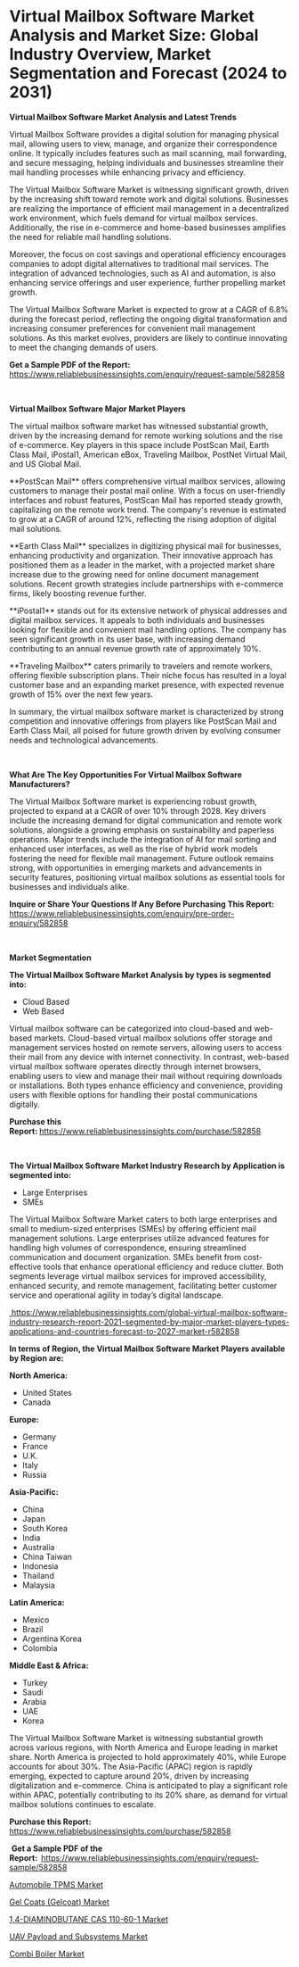 <p><h1>Virtual Mailbox Software Market Analysis and Market Size: Global Industry Overview, Market Segmentation and Forecast (2024 to 2031)</h1></p><p><strong>Virtual Mailbox Software Market Analysis and Latest Trends</strong></p>
<p><p>Virtual Mailbox Software provides a digital solution for managing physical mail, allowing users to view, manage, and organize their correspondence online. It typically includes features such as mail scanning, mail forwarding, and secure messaging, helping individuals and businesses streamline their mail handling processes while enhancing privacy and efficiency.</p><p>The Virtual Mailbox Software Market is witnessing significant growth, driven by the increasing shift toward remote work and digital solutions. Businesses are realizing the importance of efficient mail management in a decentralized work environment, which fuels demand for virtual mailbox services. Additionally, the rise in e-commerce and home-based businesses amplifies the need for reliable mail handling solutions.</p><p>Moreover, the focus on cost savings and operational efficiency encourages companies to adopt digital alternatives to traditional mail services. The integration of advanced technologies, such as AI and automation, is also enhancing service offerings and user experience, further propelling market growth.</p><p>The Virtual Mailbox Software Market is expected to grow at a CAGR of 6.8% during the forecast period, reflecting the ongoing digital transformation and increasing consumer preferences for convenient mail management solutions. As this market evolves, providers are likely to continue innovating to meet the changing demands of users.</p></p>
<p><strong>Get a Sample PDF of the Report:&nbsp;</strong> <a href="https://www.reliablebusinessinsights.com/enquiry/request-sample/582858?utm_campaign=63&utm_medium=2&utm_source=Github&utm_content=ia&utm_term=13102024&utm_id=virtual-mailbox-software">https://www.reliablebusinessinsights.com/enquiry/request-sample/582858</a></p>
<p>&nbsp;</p>
<p><strong>Virtual Mailbox Software Major Market Players</strong></p>
<p><p>The virtual mailbox software market has witnessed substantial growth, driven by the increasing demand for remote working solutions and the rise of e-commerce. Key players in this space include PostScan Mail, Earth Class Mail, iPostal1, American eBox, Traveling Mailbox, PostNet Virtual Mail, and US Global Mail.</p><p>**PostScan Mail** offers comprehensive virtual mailbox services, allowing customers to manage their postal mail online. With a focus on user-friendly interfaces and robust features, PostScan Mail has reported steady growth, capitalizing on the remote work trend. The company's revenue is estimated to grow at a CAGR of around 12%, reflecting the rising adoption of digital mail solutions.</p><p>**Earth Class Mail** specializes in digitizing physical mail for businesses, enhancing productivity and organization. Their innovative approach has positioned them as a leader in the market, with a projected market share increase due to the growing need for online document management solutions. Recent growth strategies include partnerships with e-commerce firms, likely boosting revenue further.</p><p>**iPostal1** stands out for its extensive network of physical addresses and digital mailbox services. It appeals to both individuals and businesses looking for flexible and convenient mail handling options. The company has seen significant growth in its user base, with increasing demand contributing to an annual revenue growth rate of approximately 10%. </p><p>**Traveling Mailbox** caters primarily to travelers and remote workers, offering flexible subscription plans. Their niche focus has resulted in a loyal customer base and an expanding market presence, with expected revenue growth of 15% over the next few years.</p><p>In summary, the virtual mailbox software market is characterized by strong competition and innovative offerings from players like PostScan Mail and Earth Class Mail, all poised for future growth driven by evolving consumer needs and technological advancements.</p></p>
<p>&nbsp;</p>
<p><strong>What Are The Key Opportunities For Virtual Mailbox Software Manufacturers?</strong></p>
<p><p>The Virtual Mailbox Software market is experiencing robust growth, projected to expand at a CAGR of over 10% through 2028. Key drivers include the increasing demand for digital communication and remote work solutions, alongside a growing emphasis on sustainability and paperless operations. Major trends include the integration of AI for mail sorting and enhanced user interfaces, as well as the rise of hybrid work models fostering the need for flexible mail management. Future outlook remains strong, with opportunities in emerging markets and advancements in security features, positioning virtual mailbox solutions as essential tools for businesses and individuals alike.</p></p>
<p><strong>Inquire or Share Your Questions If Any Before Purchasing This Report:</strong> <a href="https://www.reliablebusinessinsights.com/enquiry/pre-order-enquiry/582858?utm_campaign=63&utm_medium=2&utm_source=Github&utm_content=ia&utm_term=13102024&utm_id=virtual-mailbox-software">https://www.reliablebusinessinsights.com/enquiry/pre-order-enquiry/582858</a></p>
<p>&nbsp;</p>
<p><strong>Market Segmentation</strong></p>
<p><strong>The Virtual Mailbox Software Market Analysis by types is segmented into:</strong></p>
<p><ul><li>Cloud Based</li><li>Web Based</li></ul></p>
<p><p>Virtual mailbox software can be categorized into cloud-based and web-based markets. Cloud-based virtual mailbox solutions offer storage and management services hosted on remote servers, allowing users to access their mail from any device with internet connectivity. In contrast, web-based virtual mailbox software operates directly through internet browsers, enabling users to view and manage their mail without requiring downloads or installations. Both types enhance efficiency and convenience, providing users with flexible options for handling their postal communications digitally.</p></p>
<p><strong>Purchase this Report:&nbsp;</strong><a href="https://www.reliablebusinessinsights.com/purchase/582858?utm_campaign=63&utm_medium=2&utm_source=Github&utm_content=ia&utm_term=13102024&utm_id=virtual-mailbox-software">https://www.reliablebusinessinsights.com/purchase/582858</a></p>
<p>&nbsp;</p>
<p><strong>The Virtual Mailbox Software Market Industry Research by Application is segmented into:</strong></p>
<p><ul><li>Large Enterprises</li><li>SMEs</li></ul></p>
<p><p>The Virtual Mailbox Software Market caters to both large enterprises and small to medium-sized enterprises (SMEs) by offering efficient mail management solutions. Large enterprises utilize advanced features for handling high volumes of correspondence, ensuring streamlined communication and document organization. SMEs benefit from cost-effective tools that enhance operational efficiency and reduce clutter. Both segments leverage virtual mailbox services for improved accessibility, enhanced security, and remote management, facilitating better customer service and operational agility in today’s digital landscape.</p></p>
<p><a href="https://www.reliablebusinessinsights.com/global-virtual-mailbox-software-industry-research-report-2021-segmented-by-major-market-players-types-applications-and-countries-forecast-to-2027-market-r582858?utm_campaign=63&utm_medium=2&utm_source=Github&utm_content=ia&utm_term=13102024&utm_id=virtual-mailbox-software">&nbsp;https://www.reliablebusinessinsights.com/global-virtual-mailbox-software-industry-research-report-2021-segmented-by-major-market-players-types-applications-and-countries-forecast-to-2027-market-r582858</a></p>
<p><strong>In terms of Region, the Virtual Mailbox Software Market Players available by Region are:</strong></p>
<p>
    <p> <strong> North America: </strong>
        <ul>
            <li>United States</li>
            <li>Canada</li>
        </ul>
        </p> 
    <p> <strong> Europe: </strong>
        <ul>
            <li>Germany</li>
            <li>France</li>
            <li>U.K.</li>
            <li>Italy</li>
            <li>Russia</li>
        </ul>
        </p> 
    <p> <strong> Asia-Pacific: </strong>
        <ul>
            <li>China</li>
            <li>Japan</li>
            <li>South Korea</li>
            <li>India</li>
            <li>Australia</li>
            <li>China Taiwan</li>
            <li>Indonesia</li>
            <li>Thailand</li>
            <li>Malaysia</li>
        </ul>
        </p> 
    <p> <strong> Latin America: </strong>
        <ul>
            <li>Mexico</li>
            <li>Brazil</li>
            <li>Argentina Korea</li>
            <li>Colombia</li>
        </ul>
        </p> 
    <p> <strong> Middle East & Africa: </strong>
        <ul>
            <li>Turkey</li>
            <li>Saudi</li>
            <li>Arabia</li>
            <li>UAE</li>
            <li>Korea</li>
        </ul>
    </p>
    </p>
<p><p>The Virtual Mailbox Software Market is witnessing substantial growth across various regions, with North America and Europe leading in market share. North America is projected to hold approximately 40%, while Europe accounts for about 30%. The Asia-Pacific (APAC) region is rapidly emerging, expected to capture around 20%, driven by increasing digitalization and e-commerce. China is anticipated to play a significant role within APAC, potentially contributing to its 20% share, as demand for virtual mailbox solutions continues to escalate.</p></p>
<p><strong>Purchase this Report: </strong><a href="https://www.reliablebusinessinsights.com/purchase/582858?utm_campaign=63&utm_medium=2&utm_source=Github&utm_content=ia&utm_term=13102024&utm_id=virtual-mailbox-software">https://www.reliablebusinessinsights.com/purchase/582858</a></p>
<p>&nbsp;<strong>Get a Sample PDF of the Report:&nbsp;&nbsp;</strong><a href="https://www.reliablebusinessinsights.com/enquiry/request-sample/582858?utm_campaign=63&utm_medium=2&utm_source=Github&utm_content=ia&utm_term=13102024&utm_id=virtual-mailbox-software">https://www.reliablebusinessinsights.com/enquiry/request-sample/582858</a></p>
<p><strong></strong></p>
<p><p><a href="https://www.linkedin.com/pulse/automobile-tpms-market-opportunities-emerging-global-trends-8b3le?utm_campaign=63&utm_medium=2&utm_source=Github&utm_content=ia&utm_term=13102024&utm_id=virtual-mailbox-software">Automobile TPMS Market</a></p><p><a href="https://www.linkedin.com/pulse/exploring-gel-coats-gelcoat-market-strategic-insights-growth-uxgve?utm_campaign=63&utm_medium=2&utm_source=Github&utm_content=ia&utm_term=13102024&utm_id=virtual-mailbox-software">Gel Coats (Gelcoat) Market</a></p><p><a href="https://github.com/NancyAlvarado586/Market-Research-Report-List-1/blob/main/14-diaminobutane-cas-110-60-1-market.md?utm_campaign=63&utm_medium=2&utm_source=Github&utm_content=ia&utm_term=13102024&utm_id=virtual-mailbox-software">1,4-DIAMINOBUTANE CAS 110-60-1 Market</a></p><p><a href="https://issuu.com/reportprime-2/docs/uav-payload-and-subsystems-market-s_96b27eb4aedb7e?utm_campaign=63&utm_medium=2&utm_source=Github&utm_content=ia&utm_term=13102024&utm_id=virtual-mailbox-software">UAV Payload and Subsystems Market</a></p><p><a href="https://issuu.com/reportprime-2/docs/combi-boiler-market-size-2030.pptx_910c13d68cebbe?utm_campaign=63&utm_medium=2&utm_source=Github&utm_content=ia&utm_term=13102024&utm_id=virtual-mailbox-software">Combi Boiler Market</a></p></p>